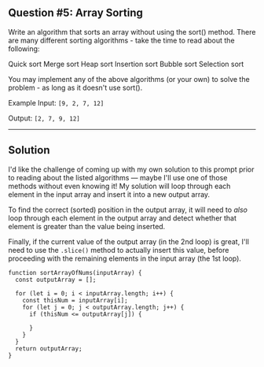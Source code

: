 ## Question #5: Array Sorting
Write an algorithm that sorts an array without using the sort() method. There are many different sorting algorithms - take the time to read about the following:

Quick sort
Merge sort
Heap sort
Insertion sort
Bubble sort
Selection sort

You may implement any of the above algorithms (or your own) to solve the problem - as long as it doesn't use sort().

Example
Input: `[9, 2, 7, 12]`

Output: `[2, 7, 9, 12]`

***********

## Solution
I'd like the challenge of coming up with my own solution to this prompt prior to reading about the listed algorithms — maybe I'll use one of those methods without even knowing it!
My solution will loop through each element in the input array and insert it into a new output array.

To find the correct (sorted) position in the output array, it will need to *also* loop through each element in the output array and detect whether that element is greater than the value being inserted.

Finally, if the current value of the output array (in the 2nd loop) is great, I'll need to use the `.slice()` method to actually insert this value, before proceeding with the remaining elements in the input array (the 1st loop).

```
function sortArrayOfNums(inputArray) {
  const outputArray = [];

  for (let i = 0; i < inputArray.length; i++) {
    const thisNum = inputArray[i];
    for (let j = 0; j < outputArray.length; j++) {
      if (thisNum <= outputArray[j]) {

      }
    }
  }
  return outputArray;
}
```